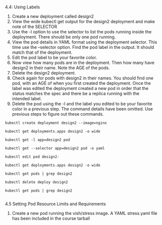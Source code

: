 4.4: Using Labels

1. Create a new deployment called design2
2. View the wide kubectl get output for the design2 deployment and make note of the SELECTOR
3. Use the -l option to use the selector to list the pods running inside the deployment. There should be only one pod running. 
4. View the pod details in YAML format using the deployment selector. This time use the –selector option. Find the pod label in the output. It should match that of the deployment.
5. Edit the pod label to be your favorite color.
6. Now view how many pods are in the deployment. Then how many have design2 in their name. Note the AGE of the pods.
7. Delete the design2 deployment.
8. Check again for pods with design2 in their names. You should find one pod, with an AGE of when you first created the deployment. Once the label was edited the deployment created a new pod in order that the status matches the spec and there be a replica running with the intended label.
9. Delete the pod using the -l and the label you edited to be your favorite color in a previous step. The command details have been omitted. Use previous steps to figure out these commands.

```
kubectl create deployment design2 --image=nginx

kubectl get deployments.apps design2 -o wide

kubectl get -l app=design2 pod

kubectl get --selector app=design2 pod -o yaml

kubectl edit pod design2-

kubectl get deployments.apps design2 -o wide

kubectl get pods | grep design2

kubectl delete deploy design2

kubectl get pods | grep design2


```

4.5 Setting Pod Resource Limits and Requirements


1. Create a new pod running the vish/stress image. A YAML stress.yaml file has been included in the course tarball

